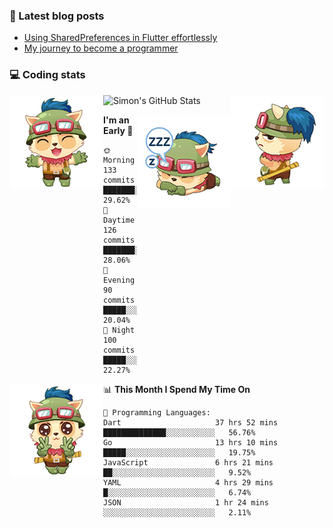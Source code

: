 ### 📘 Latest blog posts

<!-- BLOG-POST-LIST:START -->
- [Using SharedPreferences in Flutter effortlessly](http://blog.codingteemo.me/2020/07/15/Using-SharedPreferences-in-Flutter-effortlessly/)
- [My journey to become a programmer](http://blog.codingteemo.me/2018/07/14/My-journey-to-become-a-programmer/)
<!-- BLOG-POST-LIST:END -->

### 💻 Coding stats
<img align="right" src="https://raw.githubusercontent.com/simonpham/simonpham/master/assets/images/6kiur.gif" >


<img align="left" src="https://raw.githubusercontent.com/simonpham/simonpham/master/assets/images/5kiur.gif" >

![Simon's GitHub Stats](https://github-readme-stats-obu2qdcs2.vercel.app/api?username=simonpham)

<img align="right" src="https://raw.githubusercontent.com/simonpham/simonpham/master/assets/images/4kiur.gif" >

<!--START_SECTION:waka-->
**I'm an Early 🐤** 

```text
🌞 Morning    133 commits    ███████░░░░░░░░░░░░░░░░░░   29.62% 
🌆 Daytime    126 commits    ███████░░░░░░░░░░░░░░░░░░   28.06% 
🌃 Evening    90 commits     █████░░░░░░░░░░░░░░░░░░░░   20.04% 
🌙 Night      100 commits    █████░░░░░░░░░░░░░░░░░░░░   22.27%

```


<img align="left" src="https://raw.githubusercontent.com/simonpham/simonpham/master/assets/images/19kiur.gif" >📊 **This Month I Spend My Time On** 

```text
💬 Programming Languages: 
Dart                     37 hrs 52 mins      ██████████████░░░░░░░░░░░   56.76% 
Go                       13 hrs 10 mins      █████░░░░░░░░░░░░░░░░░░░░   19.75% 
JavaScript               6 hrs 21 mins       ██░░░░░░░░░░░░░░░░░░░░░░░   9.52% 
YAML                     4 hrs 29 mins       █░░░░░░░░░░░░░░░░░░░░░░░░   6.74% 
JSON                     1 hr 24 mins        ░░░░░░░░░░░░░░░░░░░░░░░░░   2.11%

```


<!--END_SECTION:waka-->
